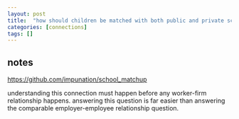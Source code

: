 ```yaml
---
layout: post
title:  "how should children be matched with both public and private school systems?"
categories: [connections]
tags: []
---
```


## notes

https://github.com/impunation/school_matchup

understanding this connection must happen before any worker-firm relationship happens.  answering this question is far easier than answering the comparable employer-employee relationship question.